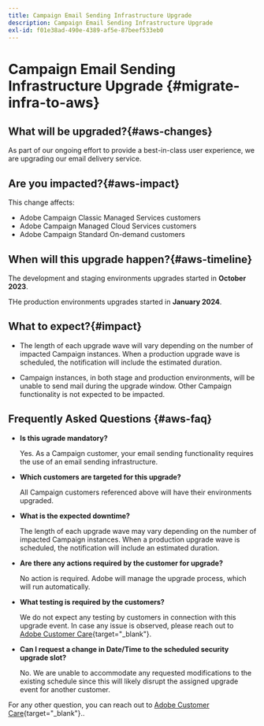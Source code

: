 ```yaml
---
title: Campaign Email Sending Infrastructure Upgrade
description: Campaign Email Sending Infrastructure Upgrade
exl-id: f01e38ad-490e-4389-af5e-87beef533eb0
---
```

# Campaign Email Sending Infrastructure Upgrade {#migrate-infra-to-aws}

## What will be upgraded?{#aws-changes}

As part of our ongoing effort to provide a best-in-class user experience, we are upgrading our email delivery service. 

## Are you impacted?{#aws-impact}

This change affects:

* Adobe Campaign Classic Managed Services customers 
* Adobe Campaign Managed Cloud Services customers 
* Adobe Campaign Standard On-demand customers 

## When will this upgrade happen?{#aws-timeline}

The development and staging environments upgrades started in **October 2023**. 

THe production environments upgrades started in **January 2024**.

## What to expect?{#impact}

* The length of each upgrade wave will vary depending on the number of impacted Campaign instances. When a production upgrade wave is scheduled, the notification will include the estimated duration. 

* Campaign instances, in both stage and production environments, will be unable to send mail during the upgrade window. Other Campaign functionality is not expected to be impacted. 
 
## Frequently Asked Questions {#aws-faq}

* **Is this ugrade mandatory?**

    Yes. As a Campaign customer, your email sending functionality requires the use of an email sending infrastructure.   

* **Which customers are targeted for this upgrade?**

    All Campaign customers referenced above will have their environments upgraded. 

* **What is the expected downtime?**

    The length of each upgrade wave may vary depending on the number of impacted Campaign instances. When a production upgrade wave is scheduled, the notification will include an estimated duration. 

* **Are there any actions required by the customer for upgrade?** 
    
    No action is required. Adobe will manage the upgrade process, which will run automatically. 

* **What testing is required by the customers?** 
    
    We do not expect any testing by customers in connection with this upgrade event. In case any issue is observed, please reach out to [Adobe Customer Care](https://experienceleague.adobe.com/?support-solution=Campaign#support){target="_blank"}.


* **Can I request a change in Date/Time to the scheduled security upgrade slot?** 
    
    No. We are unable to accommodate any requested modifications to the existing schedule since this will likely disrupt the assigned upgrade event for another customer. 
    
For any other question, you can reach out to [Adobe Customer Care](https://experienceleague.adobe.com/?support-solution=Campaign#support){target="_blank"}..
